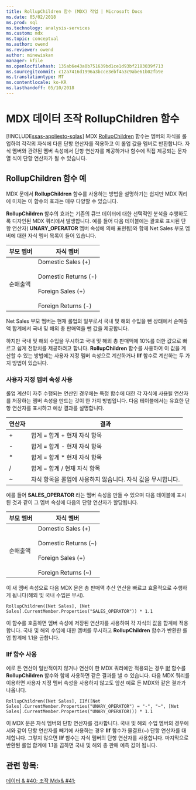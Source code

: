 ```yaml
---
title: RollupChildren 함수 (MDX) 작업 | Microsoft Docs
ms.date: 05/02/2018
ms.prod: sql
ms.technology: analysis-services
ms.custom: mdx
ms.topic: conceptual
ms.author: owend
ms.reviewer: owend
author: minewiskan
manager: kfile
ms.openlocfilehash: 135ab6e43a0b751639bd1ce1d93bf2183039f713
ms.sourcegitcommit: c12a7416d1996a3bcce3ebf4a3c9abe61b02fb9e
ms.translationtype: MT
ms.contentlocale: ko-KR
ms.lasthandoff: 05/10/2018
---
```

# <a name="mdx-data-manipulation---rollupchildren-function"></a>MDX 데이터 조작 RollupChildren 함수
[!INCLUDE[ssas-appliesto-sqlas](../../../includes/ssas-appliesto-sqlas.md)]
  MDX [RollupChildren](../../../mdx/rollupchildren-mdx.md) 함수는 멤버의 자식을 롤업하여 각각의 자식에 다른 단항 연산자를 적용하고 이 롤업 값을 멤버로 반환합니다. 자식 멤버와 관련된 멤버 속성에서 단항 연산자를 제공하거나 함수에 직접 제공되는 문자열 식이 단항 연산자가 될 수 있습니다.  
  
## <a name="rollupchildren-function-examples"></a>RollupChildren 함수 예  
 MDX 문에서 **RollupChildren** 함수를 사용하는 방법을 설명하기는 쉽지만 MDX 쿼리에 미치는 이 함수의 효과는 매우 다양할 수 있습니다.  
  
 **RollupChildren** 함수의 효과는 기존의 큐브 데이터에 대한 선택적인 분석을 수행하도록 디자인된 MDX 쿼리에서 발생합니다. 예를 들어 다음 테이블에는 괄호로 표시된 단항 연산자( **UNARY_OPERATOR** 멤버 속성에 의해 표현됨)와 함께 Net Sales 부모 멤버에 대한 자식 멤버 목록이 들어 있습니다.  
  
|부모 멤버|자식 멤버|  
|-------------------|------------------|  
|순매출액|Domestic Sales (+)<br /><br /> Domestic Returns (-)<br /><br /> Foreign Sales (+)<br /><br /> Foreign Returns (-)|  
  
 Net Sales 부모 멤버는 현재 롤업의 일부로서 국내 및 해외 수입을 뺀 상태에서 순매출액 합계에서 국내 및 해외 총 판매액을 뺀 값을 제공합니다.  
  
 하지만 국내 및 해외 수입을 무시하고 국내 및 해외 총 판매액에 10%를 더한 값으로 빠르고 쉽게 전망치를 제공하려고 합니다. **RollupChildren** 함수를 사용하여 이 값을 계산할 수 있는 방법에는 사용자 지정 멤버 속성으로 계산하거나 **IIf** 함수로 계산하는 두 가지 방법이 있습니다.  
  
### <a name="using-a-custom-member-property"></a>사용자 지정 멤버 속성 사용  
 롤업 계산이 자주 수행되는 연산인 경우에는 특정 함수에 대한 각 자식에 사용될 연산자를 저장하는 멤버 속성을 만드는 것이 한 가지 방법입니다. 다음 테이블에서는 유효한 단항 연산자를 표시하고 예상 결과를 설명합니다.  
  
|연산자|결과|  
|--------------|------------|  
|+|합계 = 합계 + 현재 자식 항목|  
|-|합계 = 합계 - 현재 자식 항목|  
|*|합계 = 합계 * 현재 자식 항목|  
|/|합계 = 합계 / 현재 자식 항목|  
|~|자식 항목을 롤업에 사용하지 않습니다. 자식 값을 무시합니다.|  
  
 예를 들어 **SALES_OPERATOR** 라는 멤버 속성을 만들 수 있으며 다음 테이블에 표시된 것과 같이 그 멤버 속성에 다음의 단항 연산자가 할당됩니다.  
  
|부모 멤버|자식 멤버|  
|-------------------|------------------|  
|순매출액|Domestic Sales (+)<br /><br /> Domestic Returns (~)<br /><br /> Foreign Sales (+)<br /><br /> Foreign Returns (~)|  
  
 이 새 멤버 속성으로 다음 MDX 문은 총 판매액 추산 연산을 빠르고 효율적으로 수행하게 됩니다(해외 및 국내 수입은 무시).  
  
```  
RollupChildren([Net Sales], [Net Sales].CurrentMember.Properties("SALES_OPERATOR")) * 1.1  
```  
  
 이 함수를 호출하면 멤버 속성에 저장된 연산자를 사용하여 각 자식의 값을 합계에 적용합니다. 국내 및 해외 수입에 대한 멤버를 무시하고 **RollupChildren** 함수가 반환한 롤업 합계에 1.1을 곱합니다.  
  
### <a name="using-the-iif-function"></a>IIf 함수 사용  
 예로 든 연산이 일반적이지 않거나 연산이 한 MDX 쿼리에만 적용되는 경우 [IIf](../../../mdx/iif-mdx.md) 함수를 **RollupChildren** 함수와 함께 사용하면 같은 결과를 낼 수 있습니다. 다음 MDX 쿼리를 이용하면 사용자 지정 멤버 속성을 사용하지 않고도 앞선 예로 든 MDX와 같은 결과가 나옵니다.  
  
```  
RollupChildren([Net Sales], IIf([Net Sales].CurrentMember.Properties("UNARY_OPERATOR") = "-", "~", [Net Sales].CurrentMember.Properties("UNARY_OPERATOR))) * 1.1  
```  
  
 이 MDX 문은 자식 멤버의 단항 연산자를 검사합니다. 국내 및 해외 수입 멤버의 경우에서와 같이 단항 연산자를 빼기에 사용하는 경우 **IIf** 함수가 물결표(~) 단항 연산자를 대체합니다. 그렇지 않으면 **IIf** 함수는 자식 멤버의 단항 연산자를 사용합니다. 마지막으로 반환된 롤업 합계에 1.1을 곱하면 국내 및 해외 총 판매 예측 값이 됩니다.  
  
## <a name="see-also"></a>관련 항목:  
 [데이터 & #40; 조작 Mdx& #41;](../../../analysis-services/multidimensional-models/mdx/mdx-data-manipulation-manipulating-data.md)  
  
  
